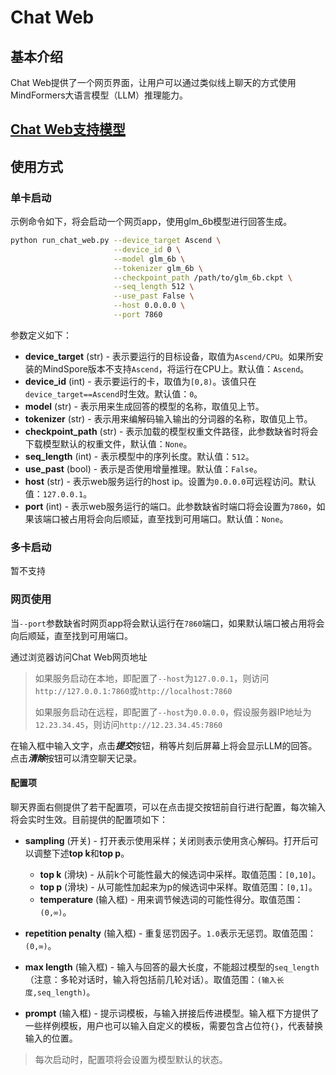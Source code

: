 # Chat Web

## 基本介绍

Chat Web提供了一个网页界面，让用户可以通过类似线上聊天的方式使用MindFormers大语言模型（LLM）推理能力。

## [Chat Web支持模型](../model_support_list.md#chat-web支持列表)

## 使用方式

### 单卡启动

示例命令如下，将会启动一个网页app，使用glm_6b模型进行回答生成。

```bash
python run_chat_web.py --device_target Ascend \
                       --device_id 0 \
                       --model glm_6b \
                       --tokenizer glm_6b \
                       --checkpoint_path /path/to/glm_6b.ckpt \
                       --seq_length 512 \
                       --use_past False \
                       --host 0.0.0.0 \
                       --port 7860
```

参数定义如下：

* **device_target** (str) - 表示要运行的目标设备，取值为`Ascend/CPU`。如果所安装的MindSpore版本不支持`Ascend`，将运行在CPU上。默认值：`Ascend`。
* **device_id** (int) - 表示要运行的卡，取值为`[0,8)`。该值只在`device_target==Ascend`时生效。默认值：`0`。
* **model** (str) - 表示用来生成回答的模型的名称，取值见上节。
* **tokenizer** (str) - 表示用来编解码输入输出的分词器的名称，取值见上节。
* **checkpoint_path** (str) - 表示加载的模型权重文件路径，此参数缺省时将会下载模型默认的权重文件，默认值：`None`。
* **seq_length** (int) - 表示模型中的序列长度。默认值：`512`。
* **use_past** (bool) - 表示是否使用增量推理。默认值：`False`。
* **host** (str) - 表示web服务运行的host ip。设置为`0.0.0.0`可远程访问。默认值：`127.0.0.1`。
* **port** (int) - 表示web服务运行的端口。此参数缺省时端口将会设置为`7860`，如果该端口被占用将会向后顺延，直至找到可用端口。默认值：`None`。

### 多卡启动

暂不支持

### 网页使用

当`--port`参数缺省时网页app将会默认运行在`7860`端口，如果默认端口被占用将会向后顺延，直至找到可用端口。

通过浏览器访问Chat Web网页地址

> 如果服务启动在本地，即配置了`--host`为`127.0.0.1`，则访问`http://127.0.0.1:7860`或`http://localhost:7860`
>
> 如果服务启动在远程，即配置了`--host`为`0.0.0.0`，假设服务器IP地址为`12.23.34.45`，则访问`http://12.23.34.45:7860`

在输入框中输入文字，点击***提交***按钮，稍等片刻后屏幕上将会显示LLM的回答。点击***清除***按钮可以清空聊天记录。

#### 配置项

聊天界面右侧提供了若干配置项，可以在点击提交按钮前自行进行配置，每次输入将会实时生效。目前提供的配置项如下：

* **sampling** (开关) - 打开表示使用采样；关闭则表示使用贪心解码。打开后可以调整下述**top k**和**top p**。

    * **top k** (滑块) - 从前k个可能性最大的候选词中采样。取值范围：`[0,10]`。
    * **top p** (滑块) - 从可能性加起来为p的候选词中采样。取值范围：`[0,1]`。
    * **temperature** (输入框) - 用来调节候选词的可能性得分。取值范围：`(0,∞)`。

* **repetition penalty** (输入框) - 重复惩罚因子。`1.0`表示无惩罚。取值范围：`(0,∞)`。

* **max length** (输入框) - 输入与回答的最大长度，不能超过模型的`seq_length`（注意：多轮对话时，输入将包括前几轮对话）。取值范围：`(输入长度,seq_length)`。

* **prompt** (输入框) - 提示词模板，与输入拼接后传进模型。输入框下方提供了一些样例模板，用户也可以输入自定义的模板，需要包含占位符`{}`，代表替换输入的位置。

> 每次启动时，配置项将会设置为模型默认的状态。